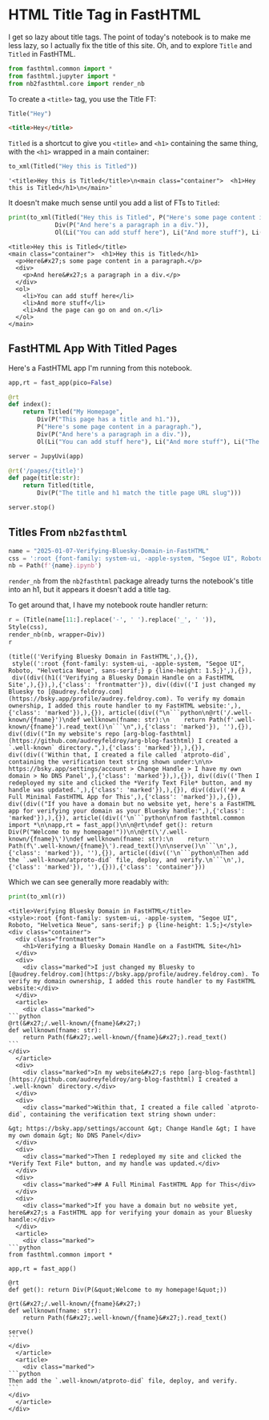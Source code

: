 # HTML Title Tag in FastHTML

I get so lazy about title tags. The point of today's notebook is to make me less lazy, so I actually fix the title of this site. Oh, and to explore `Title` and `Titled` in FastHTML.


```python
from fasthtml.common import *
from fasthtml.jupyter import *
from nb2fasthtml.core import render_nb
```

To create a `<title>` tag, you use the Title FT:


```python
Title("Hey")
```




```html
<title>Hey</title>

```



`Titled` is a shortcut to give you `<title>` and `<h1>` containing the same thing, with the `<h1>` wrapped in a main container:


```python
to_xml(Titled("Hey this is Titled"))
```




    '<title>Hey this is Titled</title>\n<main class="container">  <h1>Hey this is Titled</h1>\n</main>'



It doesn't make much sense until you add a list of FTs to `Titled`:


```python
print(to_xml(Titled("Hey this is Titled", P("Here's some page content in a paragraph."), 
             Div(P("And here's a paragraph in a div.")),
             Ol(Li("You can add stuff here"), Li("And more stuff"), Li("And the page can go on and on.")))))
```

    <title>Hey this is Titled</title>
    <main class="container">  <h1>Hey this is Titled</h1>
      <p>Here&#x27;s some page content in a paragraph.</p>
      <div>
        <p>And here&#x27;s a paragraph in a div.</p>
      </div>
      <ol>
        <li>You can add stuff here</li>
        <li>And more stuff</li>
        <li>And the page can go on and on.</li>
      </ol>
    </main>


## FastHTML App With Titled Pages

Here's a FastHTML app I'm running from this notebook. 


```python
app,rt = fast_app(pico=False)
```


```python
@rt
def index():
    return Titled("My Homepage",
        Div(P("This page has a title and h1.")),
        P("Here's some page content in a paragraph."), 
        Div(P("And here's a paragraph in a div.")),
        Ol(Li("You can add stuff here"), Li("And more stuff"), Li("The page can go on and on.")))
```


```python
server = JupyUvi(app)
```



<script>
document.body.addEventListener('htmx:configRequest', (event) => {
    if(event.detail.path.includes('://')) return;
    htmx.config.selfRequestsOnly=false;
    event.detail.path = `${location.protocol}//${location.hostname}:8000${event.detail.path}`;
});
</script>



```python
@rt('/pages/{title}')
def page(title:str):
    return Titled(title,
        Div(P("The title and h1 match the title page URL slug")))
```


```python
server.stop()
```

## Titles From `nb2fasthtml`


```python
name = "2025-01-07-Verifying-Bluesky-Domain-in-FastHTML"
css = ':root {font-family: system-ui, -apple-system, "Segoe UI", Roboto, "Helvetica Neue", sans-serif;} p {line-height: 1.5;}'
nb = Path(f'{name}.ipynb')
```

`render_nb` from the `nb2fasthtml` package already turns the notebook's title into an h1, but it appears it doesn't add a title tag.

To get around that, I have my notebook route handler return:


```python
r = (Title(name[11:].replace('-', ' ').replace('_', ' ')),
Style(css),
render_nb(nb, wrapper=Div))
r
```




    (title(('Verifying Bluesky Domain in FastHTML',),{}),
     style((':root {font-family: system-ui, -apple-system, "Segoe UI", Roboto, "Helvetica Neue", sans-serif;} p {line-height: 1.5;}',),{}),
     div((div((h1(('Verifying a Bluesky Domain Handle on a FastHTML Site',),{}),),{'class': 'frontmatter'}), div((div(('I just changed my Bluesky to [@audrey.feldroy.com](https://bsky.app/profile/audrey.feldroy.com). To verify my domain ownership, I added this route handler to my FastHTML website:',),{'class': 'marked'}),),{}), article((div(("\n```python\n@rt('/.well-known/{fname}')\ndef wellknown(fname: str):\n    return Path(f'.well-known/{fname}').read_text()\n```\n",),{'class': 'marked'}), ''),{}), div((div(("In my website's repo [arg-blog-fasthtml](https://github.com/audreyfeldroy/arg-blog-fasthtml) I created a `.well-known` directory.",),{'class': 'marked'}),),{}), div((div(('Within that, I created a file called `atproto-did`, containing the verification text string shown under:\n\n> https://bsky.app/settings/account > Change Handle > I have my own domain > No DNS Panel',),{'class': 'marked'}),),{}), div((div(('Then I redeployed my site and clicked the *Verify Text File* button, and my handle was updated.',),{'class': 'marked'}),),{}), div((div(('## A Full Minimal FastHTML App for This',),{'class': 'marked'}),),{}), div((div(("If you have a domain but no website yet, here's a FastHTML app for verifying your domain as your Bluesky handle:",),{'class': 'marked'}),),{}), article((div(('\n```python\nfrom fasthtml.common import *\n\napp,rt = fast_app()\n\n@rt\ndef get(): return Div(P("Welcome to my homepage!"))\n\n@rt(\'/.well-known/{fname}\')\ndef wellknown(fname: str):\n    return Path(f\'.well-known/{fname}\').read_text()\n\nserve()\n```\n',),{'class': 'marked'}), ''),{}), article((div(('\n```python\nThen add the `.well-known/atproto-did` file, deploy, and verify.\n```\n',),{'class': 'marked'}), ''),{})),{'class': 'container'}))



Which we can see generally more readably with:


```python
print(to_xml(r))
```

    <title>Verifying Bluesky Domain in FastHTML</title>
    <style>:root {font-family: system-ui, -apple-system, "Segoe UI", Roboto, "Helvetica Neue", sans-serif;} p {line-height: 1.5;}</style>
    <div class="container">
      <div class="frontmatter">
        <h1>Verifying a Bluesky Domain Handle on a FastHTML Site</h1>
      </div>
      <div>
        <div class="marked">I just changed my Bluesky to [@audrey.feldroy.com](https://bsky.app/profile/audrey.feldroy.com). To verify my domain ownership, I added this route handler to my FastHTML website:</div>
      </div>
      <article>
        <div class="marked">
    ```python
    @rt(&#x27;/.well-known/{fname}&#x27;)
    def wellknown(fname: str):
        return Path(f&#x27;.well-known/{fname}&#x27;).read_text()
    ```
    </div>
      </article>
      <div>
        <div class="marked">In my website&#x27;s repo [arg-blog-fasthtml](https://github.com/audreyfeldroy/arg-blog-fasthtml) I created a `.well-known` directory.</div>
      </div>
      <div>
        <div class="marked">Within that, I created a file called `atproto-did`, containing the verification text string shown under:
    
    &gt; https://bsky.app/settings/account &gt; Change Handle &gt; I have my own domain &gt; No DNS Panel</div>
      </div>
      <div>
        <div class="marked">Then I redeployed my site and clicked the *Verify Text File* button, and my handle was updated.</div>
      </div>
      <div>
        <div class="marked">## A Full Minimal FastHTML App for This</div>
      </div>
      <div>
        <div class="marked">If you have a domain but no website yet, here&#x27;s a FastHTML app for verifying your domain as your Bluesky handle:</div>
      </div>
      <article>
        <div class="marked">
    ```python
    from fasthtml.common import *
    
    app,rt = fast_app()
    
    @rt
    def get(): return Div(P(&quot;Welcome to my homepage!&quot;))
    
    @rt(&#x27;/.well-known/{fname}&#x27;)
    def wellknown(fname: str):
        return Path(f&#x27;.well-known/{fname}&#x27;).read_text()
    
    serve()
    ```
    </div>
      </article>
      <article>
        <div class="marked">
    ```python
    Then add the `.well-known/atproto-did` file, deploy, and verify.
    ```
    </div>
      </article>
    </div>
    

